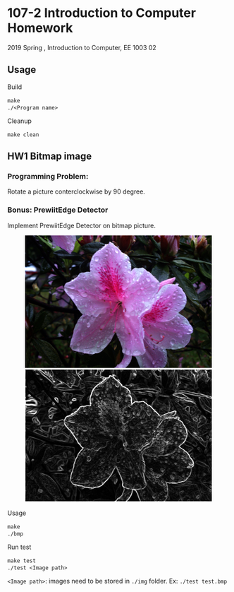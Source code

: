 # 107-2 Introduction to Computer Homework

2019 Spring , Introduction to Computer, EE 1003 02

## Usage

Build  
```
make
./<Program name>
```

Cleanup
```
make clean
```

## HW1 Bitmap image

### Programming Problem:  
  Rotate a picture conterclockwise by 90 degree.  

### Bonus:  PrewiitEdge Detector  
  Implement PrewiitEdge Detector on bitmap picture.  

<figure class="center">
    <img src="https://raw.githubusercontent.com/orange2120/107-2_ITC_HW/master/HW1/img/flower.bmp" height="300px" alt="Origin">
    <img src="https://raw.githubusercontent.com/orange2120/107-2_ITC_HW/master/HW1/output/flower_ans.bmp" height="300px" alt="Applied PrewiitEdge detector">
</figure>

Usage
```
make
./bmp
```

Run test  
```
make test
./test <Image path>
```
`<Image path>`: images need to be stored in `./img` folder. Ex: `./test test.bmp`